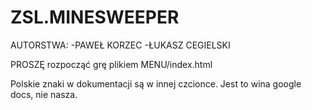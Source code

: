 # ZSL.MINESWEEPER
AUTORSTWA:
-PAWEŁ KORZEC
-ŁUKASZ CEGIELSKI

PROSZĘ rozpocząć grę plikiem MENU/index.html

Polskie znaki w dokumentacji są w innej czcionce. Jest to wina google docs, nie nasza.
